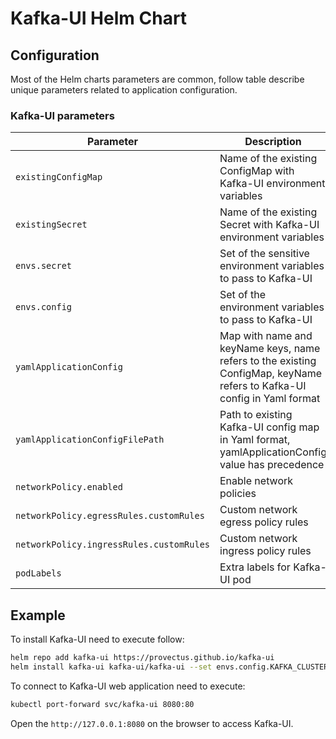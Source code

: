# Kafka-UI Helm Chart

## Configuration

Most of the Helm charts parameters are common, follow table describe unique parameters related to application configuration.

### Kafka-UI parameters

| Parameter                                | Description                                                                                                             | Default |
| ---------------------------------------- | ----------------------------------------------------------------------------------------------------------------------- | ------- |
| `existingConfigMap`                      | Name of the existing ConfigMap with Kafka-UI environment variables                                                      | `nil`   |
| `existingSecret`                         | Name of the existing Secret with Kafka-UI environment variables                                                         | `nil`   |
| `envs.secret`                            | Set of the sensitive environment variables to pass to Kafka-UI                                                          | `{}`    |
| `envs.config`                            | Set of the environment variables to pass to Kafka-UI                                                                    | `{}`    |
| `yamlApplicationConfig`                  | Map with name and keyName keys, name refers to the existing ConfigMap, keyName refers to Kafka-UI config in Yaml format | `{}`    |
| `yamlApplicationConfigFilePath`          | Path to existing Kafka-UI config map in Yaml format, yamlApplicationConfig value has precedence                         | `""`    |
| `networkPolicy.enabled`                  | Enable network policies                                                                                                 | `false` |
| `networkPolicy.egressRules.customRules`  | Custom network egress policy rules                                                                                      | `[]`    |
| `networkPolicy.ingressRules.customRules` | Custom network ingress policy rules                                                                                     | `[]`    |
| `podLabels`                              | Extra labels for Kafka-UI pod                                                                                           | `{}`    |


## Example

To install Kafka-UI need to execute follow:
``` bash
helm repo add kafka-ui https://provectus.github.io/kafka-ui
helm install kafka-ui kafka-ui/kafka-ui --set envs.config.KAFKA_CLUSTERS_0_NAME=local --set envs.config.KAFKA_CLUSTERS_0_BOOTSTRAPSERVERS=kafka:9092
```
To connect to Kafka-UI web application need to execute:
``` bash
kubectl port-forward svc/kafka-ui 8080:80
```
Open the `http://127.0.0.1:8080` on the browser to access Kafka-UI.
